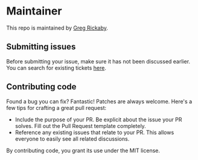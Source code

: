 # Maintainer

This repo is maintained by [Greg Rickaby](https://gregrickaby.com/).

## Submitting issues

Before submitting your issue, make sure it has not been discussed earlier. You can search for existing tickets [here](https://github.com/gregrickaby/nextjs-typescript-starter/issues).

## Contributing code

Found a bug you can fix? Fantastic! Patches are always welcome. Here's a few tips for crafting a great pull request:

- Include the purpose of your PR. Be explicit about the issue your PR solves. Fill out the Pull Request template completely.
- Reference any existing issues that relate to your PR. This allows everyone to easily see all related discussions.

By contributing code, you grant its use under the MIT license.

